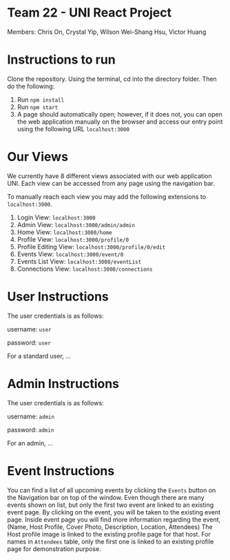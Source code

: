 # Team 22 - UNI React Project
Members: Chris On, Crystal Yip, Wilson Wei-Shang Hsu, Victor Huang

# Instructions to run
Clone the repository. Using the terminal, cd into the directory folder. Then do the following:
1. Run `npm install`
2. Run `npm start`
3. A page should automatically open; however, if it does not, you can open the web application manually on the browser and access our entry point using the following URL `localhost:3000`

# Our Views
We currently have 8 different views associated with our web application UNI. Each view can be accessed from any page using the navigation bar. 

To manually reach each view you may add the following extensions to `localhost:3000`.

1. Login View: `localhost:3000`
2. Admin View: `localhost:3000/admin/admin`
3. Home View: `localhost:3000/home`
4. Profile View: `localhost:3000/profile/0`
5. Profile Editing View: `localhost:3000/profile/0/edit`
6. Events View: `localhost:3000/event/0`
7. Events List View: `localhost:3000/eventList`
8. Connections View: `localhost:3000/connections`

# User Instructions
The user credentials is as follows:

username: `user`

password: `user`

For a standard user, ...

# Admin Instructions
The user credentials is as follows:

username: `admin`

password: `admin`

For an admin, ...

# Event Instructions
You can find a list of all upcoming events by clicking the `Events` button on the Navigation bar on top of the window. 
Even though there are many events shown on list, but only the first two event are linked to an existing event page. By clicking on the event, you will be taken to the existing event page.
Inside event page you will find more information regarding the event, (Name, Host Profile, Cover Photo, Description, Location, Attendees) The Host profile image is linked to the existing profile page for that host. For names in `Attendees` table, only the first one is linked to an existing profile page for demonstration purpose. 
